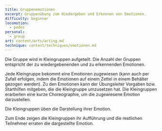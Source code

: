 ```yaml
---
title: Gruppenemotionen
excerpt: Gruppenübung zum Wiedergeben und Erkennen von Emotionen.
difficulty: beginner
locomotion:
  - pedes
personal:
  - group
art: content/arts/acting.md
technique: content/techniques/emotionen.md
---
```


Die Gruppe wird in Kleingruppen aufgeteilt. Die Anzahl der Gruppen entspricht
der zu wiedergebenenden und zu erkennenden Emotionen.

Jede Kleingruppe bekommt eine Emotionen zugewiesen (kann auch per Zufall
erfolgen, indem die Emotionen auf einem Zettel in einem Behälter gezogen
werden). Zu den Emotionen kann der Übungsleiter Vorgaben bzw. Starthilfen
mitgeben, die die Kleingruppe umzusetzen hat. Die Kleingruppen erarbeiten eine
kurze Choreographie, um die zugewiesene Emotion darzustellen.

Die Kleingruppen üben die Darstellung ihrer Emotion.

Zum Ende zeigen die Kleingruppen ihr Aufführung und die restlichen Teilnehmer
erraten die dargestellte Emotion.
